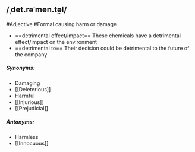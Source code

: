## /ˌdet.rəˈmen.t̬əl/   
#Adjective #Formal
causing harm or damage

- ==detrimental effect/impact==
These chemicals have a detrimental effect/impact on the environment
- ==detrimental to==
Their decision could be detrimental to the future of the company

##### Synonyms:
- Damaging
- [[Deleterious]]
- Harmful
- [[Injurious]]
- [[Prejudicial]]

##### Antonyms:
- Harmless
- [[Innocuous]]